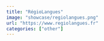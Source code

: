 ```yaml
---
title: "RégioLangues"
image: "showcase/regiolangues.png"
url: "https://www.regiolangues.fr"
categories: ["other"]
---
```

